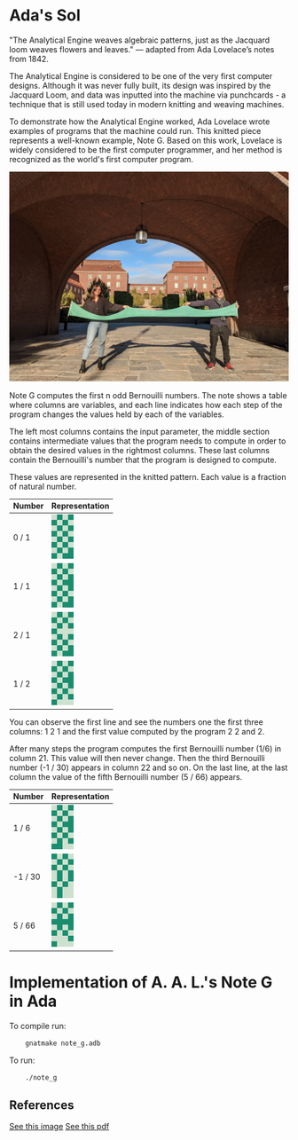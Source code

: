 
# Ada's Sol

"The Analytical Engine weaves algebraic patterns, just as the Jacquard loom weaves flowers and leaves." ― adapted from Ada Lovelace’s notes from 1842.

The Analytical Engine is considered to be one of the very first computer designs. Although it was never fully built, its design was inspired by the Jacquard Loom, and data was inputted into the machine via punchcards - a technique that is still used today in modern knitting and weaving machines. 

To demonstrate how the Analytical Engine worked, Ada Lovelace wrote examples of programs that the machine could run. This knitted piece represents a well-known example, Note G. Based on this work, Lovelace is widely considered to be the first computer programmer, and her method is recognized as the world's first computer program.

![knit](knit1.jpg)

Note G computes the first n odd Bernouilli numbers. The note shows a table where columns are variables, and each line indicates how each step of the program changes the values held by each of the variables.

The left most columns contains the input parameter, the middle section contains intermediate values that the program needs to compute in order to obtain the desired values in the rightmost columns.
These last columns contain the Bernouilli's number that the program is designed to compute.

These values are represented in the knitted pattern. Each value is a fraction of natural number.

| Number | Representation |
|--------|----------------|
| 0 / 1 | ![0 over 1](https://github.com/nharrand/Note_G/raw/main/java/ex/Example_0.png) |
| 1 / 1 | ![1 over 1](https://github.com/nharrand/Note_G/raw/main/java/ex/Example_1.png) |
| 2 / 1 | ![2 over 1](https://github.com/nharrand/Note_G/raw/main/java/ex/Example_2.png) |
| 1 / 2 | ![1 over 2](https://github.com/nharrand/Note_G/raw/main/java/ex/Example_1_2.png) |

You can observe the first line and see the numbers one the first three columns: 1 2 1 and the first value computed by the program 2 2 and 2.

After many steps the program computes the first Bernouilli number (1/6) in column 21. This value will then never change. Then the third Bernouilli number (-1 / 30) appears in column 22 and so on.
On the last line, at the last column the value of the fifth Bernouilli number (5 / 66) appears.

| Number | Representation |
|--------|----------------|
| 1 / 6 | ![0 over 1](https://github.com/nharrand/Note_G/raw/main/java/ex/Example_1_6.png) |
| -1 / 30 | ![1 over 1](https://github.com/nharrand/Note_G/raw/main/java/ex/Example_-1_30.png) |
| 5 / 66 | ![2 over 1](https://github.com/nharrand/Note_G/raw/main/java/ex/Example_5_66.png) |



# Implementation of A. A. L.'s Note G in Ada

To compile run:
```sh
	gnatmake note_g.adb
```

To run:
```sh
	./note_g
```

## References

 [See this image](https://upload.wikimedia.org/wikipedia/commons/c/cf/Diagram_for_the_computation_of_Bernoulli_numbers.jpg)
 [See this pdf](https://rclab.de/_media/analyticalengine/aal_noteg_glaschick_v1.2.pdf)
